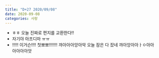 ```yaml
---
title: "D+27 2020/09/08"
date: 2020-09-08
categories: 사랑
---
```

- ㅎㅎ 오늘 진짜로 편지를 교환한다!!
- 자기야 아프디마 ㅠㅠ
- !!!!! 이거슨!!!! 첫뽀뽀!!!!!!! 꺄아아아앙아악 오늘 잠은 다 잤네 꺄아앙아아ㅏㅇ아아아아아아앗
